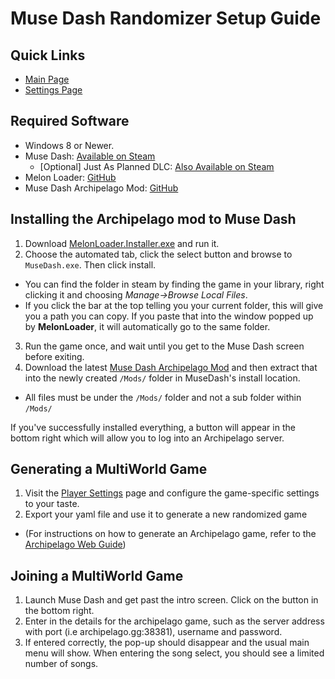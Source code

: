 # Muse Dash Randomizer Setup Guide

## Quick Links
- [Main Page](../../../../games/Muse%20Dash/info/en)
- [Settings Page](../../../../games/Muse%20Dash/player-settings)

## Required Software

- Windows 8 or Newer.
- Muse Dash: [Available on Steam](https://store.steampowered.com/app/774171/Muse_Dash/)
  - \[Optional\] Just As Planned DLC: [Also Available on Steam](https://store.steampowered.com/app/1055810/Muse_Dash__Just_as_planned/)
- Melon Loader: [GitHub](https://github.com/LavaGang/MelonLoader/releases/latest)
- Muse Dash Archipelago Mod: [GitHub](https://github.com/DeamonHunter/ArchipelagoMuseDash/releases/latest)

## Installing the Archipelago mod to Muse Dash

1. Download [MelonLoader.Installer.exe](https://github.com/LavaGang/MelonLoader/releases/latest) and run it.
2. Choose the automated tab, click the select button and browse to `MuseDash.exe`. Then click install.
  - You can find the folder in steam by finding the game in your library, right clicking it and choosing *Manage→Browse Local Files*.
  - If you click the bar at the top telling you your current folder, this will give you a path you can copy. If you paste that into the window popped up by **MelonLoader**, it will automatically go to the same folder.
3. Run the game once, and wait until you get to the Muse Dash screen before exiting.
4. Download the latest [Muse Dash Archipelago Mod](https://github.com/DeamonHunter/ArchipelagoMuseDash/releases/latest) and then extract that into the newly created `/Mods/` folder in MuseDash's install location.
  - All files must be under the `/Mods/` folder and not a sub folder within `/Mods/`

If you've successfully installed everything, a button will appear in the bottom right which will allow you to log into an Archipelago server.

## Generating a MultiWorld Game
1. Visit the [Player Settings](../../../../games/Muse%20Dash/player-settings) page and configure the game-specific settings to your taste.
2. Export your yaml file and use it to generate a new randomized game
  - (For instructions on how to generate an Archipelago game, refer to the [Archipelago Web Guide](../../../../tutorial/Archipelago/using_website/en))

## Joining a MultiWorld Game

1. Launch Muse Dash and get past the intro screen. Click on the button in the bottom right.
2. Enter in the details for the archipelago game, such as the server address with port (i.e archipelago.gg:38381), username and password.
3. If entered correctly, the pop-up should disappear and the usual main menu will show. When entering the song select, you should see a limited number of songs.
